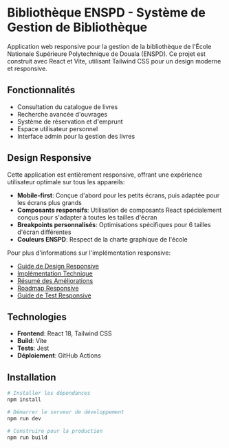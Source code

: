 # Bibliothèque ENSPD - Système de Gestion de Bibliothèque

Application web responsive pour la gestion de la bibliothèque de l'École Nationale Supérieure Polytechnique de Douala (ENSPD). Ce projet est construit avec React et Vite, utilisant Tailwind CSS pour un design moderne et responsive.

## Fonctionnalités

- Consultation du catalogue de livres
- Recherche avancée d'ouvrages
- Système de réservation et d'emprunt
- Espace utilisateur personnel
- Interface admin pour la gestion des livres

## Design Responsive

Cette application est entièrement responsive, offrant une expérience utilisateur optimale sur tous les appareils:

- **Mobile-first**: Conçue d'abord pour les petits écrans, puis adaptée pour les écrans plus grands
- **Composants responsifs**: Utilisation de composants React spécialement conçus pour s'adapter à toutes les tailles d'écran
- **Breakpoints personnalisés**: Optimisations spécifiques pour 6 tailles d'écran différentes
- **Couleurs ENSPD**: Respect de la charte graphique de l'école

Pour plus d'informations sur l'implémentation responsive:

- [Guide de Design Responsive](./RESPONSIVE-DESIGN.md)
- [Implémentation Technique](./RESPONSIVE-IMPLEMENTATION.md)
- [Résumé des Améliorations](./RESPONSIVE-SUMMARY.md)
- [Roadmap Responsive](./RESPONSIVE-ROADMAP.md)
- [Guide de Test Responsive](./RESPONSIVE-TESTING-GUIDE.md)

## Technologies

- **Frontend**: React 18, Tailwind CSS
- **Build**: Vite
- **Tests**: Jest
- **Déploiement**: GitHub Actions

## Installation

```bash
# Installer les dépendances
npm install

# Démarrer le serveur de développement
npm run dev

# Construire pour la production
npm run build
```

